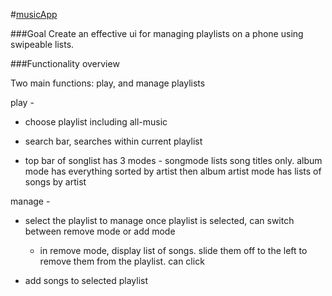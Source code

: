 #[musicApp](http://evangriffiths.nyc:3202)

###Goal
Create an effective ui for managing playlists on a phone using swipeable lists.


###Functionality overview

Two main functions: play, and manage playlists

play -
  - choose playlist including all-music

  - search bar, searches within current playlist

  - top bar of songlist has 3 modes - 
    songmode lists song titles only.
    album mode has everything sorted by artist then album
    artist mode has lists of songs by artist

manage -
  - select the playlist to manage
    once playlist is selected, can switch between remove mode or add mode

      - in remove mode, display list of songs. slide them off to the left to remove them from the playlist. can click 


  - add songs to selected playlist

